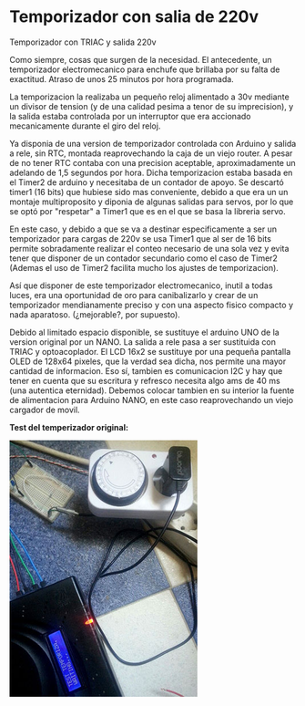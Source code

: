 # Temporizador con salia de 220v
Temporizador con TRIAC y salida 220v

Como siempre, cosas que surgen de la necesidad.
El antecedente, un temporizador electromecanico para enchufe que brillaba por su falta de exactitud.
Atraso de unos 25 minutos por hora programada.

La temporizacion la realizaba un pequeño reloj alimentado a 30v mediante un divisor de tension (y de una calidad pesima a tenor de su imprecision),
y la salida estaba controlada por un interruptor que era accionado mecanicamente durante el giro del reloj.

Ya disponia de una version de temporizador controlada con Arduino y salida a rele, sin RTC, montada reaprovechando la caja de un viejo router.
A pesar de no tener RTC contaba con una precision aceptable, aproximadamente un adelando de 1,5 segundos por hora. Dicha temporizacion estaba basada en el Timer2 de arduino y necesitaba de un contador de apoyo. Se descartó timer1 (16 bits) que hubiese sido mas conveniente, debido a que era un un montaje multiproposito y diponia de algunas salidas para servos, por lo que se optó por "respetar" a Timer1 que es en el que se basa la libreria servo.

En este caso, y debido a que se va a destinar especificamente a ser un temporizador para cargas de 220v se usa Timer1 que al ser de 16 bits permite sobradamente realizar el conteo necesario de una sola vez y evita tener que disponer de un contador secundario como el caso de Timer2 (Ademas el uso de Timer2 facilita mucho los ajustes de temporizacion).


Así que disponer de este temporizador electromecanico, inutil a todas luces, era una oportunidad de oro para canibalizarlo y crear de un temporizador mendianamente preciso y con una aspecto fisico compacto y nada aparatoso. (¿mejorable?, por supuesto).

Debido al limitado espacio disponible, se sustituye el arduino UNO de la version original por un NANO.
La salida a rele pasa a ser sustituida con TRIAC y optoacoplador. El LCD 16x2 se sustituye por una pequeña pantalla OLED de 128x64 pixeles, que la verdad sea dicha, nos permite una mayor cantidad de informacion. Eso sí, tambien es comunicacion I2C y hay que tener en cuenta que su escritura y refresco necesita algo ams de 40 ms (una autentica eternidad). Debemos colocar tambien en su interior la fuente de alimentacion para Arduino NANO, en este caso reaprovechando un viejo cargador de movil.



**Test del temperizador original:**

![](./images/test_temporizador_original_pq.jpg)
